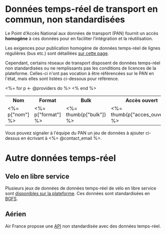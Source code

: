 # Données temps-réel de transport en commun, non standardisées

Le Point d'Accès National aux données de transport (PAN) fournit un accès **homogène** à ces données pour en faciliter l’intégration et la réutilisation.

Les exigences pour publication homogène de données temps-réel de lignes régulières (bus etc.) sont détaillées [sur cette page](https://doc.transport.data.gouv.fr/producteurs/operateurs-de-transport-regulier-de-personnes/temps-reel-des-transports-en-commun).

Cependant, certains réseaux de transport disposent de données temps-réel non standardisées ou ne remplissants pas les conditions de licences de la plateforme. Celles-ci n'ont pas vocation à être référencées sur le PAN en l'état, mais elles sont listées ci-dessous pour référence.


<table class="table">
<tr>
<th>Nom</th>
<th>Format</th>
<th>Bulk</th>
<th>Accès ouvert</th>
<th>Licence</th>
<th>Prochains passages</th>
<th>Position véhicules</th>
<th>Messages d’alerte</th>
<th>Documentation générale</th>
</tr>
<%= for p <- @providers do %>
<tr>
<td><%= p["nom"] %></td>
<td><%= p["format"] %></td>
<td><%= thumb(p["bulk"]) %></td>
<td><%= thumb(p["acces_ouvert"]) %></td>
<td><%= p["licence"] %></td>
<td><%= make_link(p["prochains_passages"]) %></td>
<td><%= make_link(p["position_vehicules"]) %></td>
<td><%= make_link(p["alertes"]) %></td>
<td><%= make_link(p["doc_generale"]) %></td>
</tr>
<% end %>
</table>

Vous pouvez signaler à l'équipe du PAN un jeu de données à ajouter ci-dessus en écrivant à <%= @contact_email %></a>.

# Autre données temps-réel

## Velo en libre service

Plusieurs jeux de données de données temps-réel de vélo en libre service sont [disponibles sur la plateforme](https://transport.data.gouv.fr/datasets?type=bike-scooter-sharing). Ces données sont standardisées en [BGFS](https://github.com/NABSA/gbfs/blob/master/gbfs.md).

## Aérien

Air France propose une [API](https://developer.airfranceklm.com/) non standardisée avec des données temps-réel.
